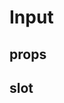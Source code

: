 <!--
 * @Author: yudidayeye 908737208@qq.com
 * @Date: 2024-01-04 15:40:56
 * @LastEditors: yudidayeye 908737208@qq.com
 * @LastEditTime: 2024-01-04 15:59:58
 * @FilePath: \mono-ui\docs\components\input.md
 * @Description: 这是默认设置,请设置`customMade`, 打开koroFileHeader查看配置 进行设置: https://github.com/OBKoro1/koro1FileHeader/wiki/%E9%85%8D%E7%BD%AE
-->

# Input

## props

## slot
